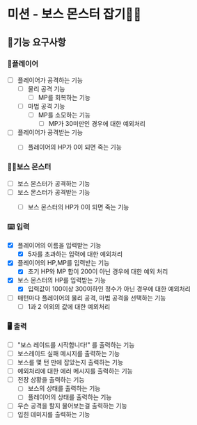 # 미션 - 보스 몬스터 잡기🐻‍❄️

## 🚀기능 요구사항

### 🧍플레이어
- [ ] 플레이어가 공격하는 기능
  - [ ] 물리 공격 기능
    - [ ] MP를 회복하는 기능
  - [ ] 마법 공격 기능
    - [ ] MP를 소모하는 기능
      - [ ] MP가 30미만인 경우에 대한 예외처리
- [ ] 플레이어가 공격받는 기능
  - [ ] 플레이어의 HP가 0이 되면 죽는 기능
  

### 🐻‍❄️보스 몬스터
- [ ] 보스 몬스터가 공격하는 기능
- [ ] 보스 몬스터가 공격받는 기능
  - [ ] 보스 몬스터의 HP가 0이 되면 죽는 기능
  

### ⌨️ 입력
- [x] 플레이어의 이름을 입력받는 기능
  - [x] 5자를 초과하는 입력에 대한 예외처리
- [x] 플레이어의 HP,MP를 입력받는 기능
  - [x] 초기 HP와 MP 합이 200이 아닌 경우에 대한 예외 처리
- [x] 보스 몬스터의 HP를 입력받는 기능
  - [x] 입력값이 100이상 300이하인 정수가 아닌 경우에 대한 예외처리
- [ ] 매턴마다 플레이어의 물리 공격, 마법 공격을 선택하는 기능
  - [ ] 1과 2 이외의 값에 대한 예외처리

### 🖥️ 출력
- [ ] "보스 레이드를 시작합니다!" 를 출력하는 기능
- [ ] 보스레이드 실패 메시지를 출력하는 기능
- [ ] 보스를 몇 턴 만에 잡았는지 출력하는 기능 
- [ ] 예외처리에 대한 에러 메시지를 출력하는 기능
- [ ] 전장 상황을 출력하는 기능
  - [ ] 보스의 상태를 출력하는 기능
  - [ ] 플레이어의 상태를 출력하는 기능
- [ ] 무슨 공격을 할지 물어보는걸 출력하는 기능
- [ ] 입힌 데미지를 출력하는 기능
